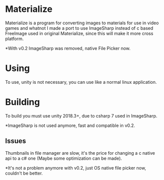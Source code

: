 # Materialize
Materialize is a program for converting images to materials for use in video games and whatnot
I made a port to use ImageSharp instead of c based FreeImage used in original Materialize, since this will make it more cross platform.

*With v0.2 ImageSharp was removed, native File Picker now.

# Using
To use, unity is not necessary, you can use like a normal linux application.

# Building
To build you must use unity 2018.3+, due to csharp 7 used in ImageSharp.

*ImageSharp is not used anymore, fast and compatible in v0.2.

## Issues
Thumbnails in file manager are slow, it's the price for changing a c native api to a c# one (Maybe some optimization can be made).

*It's not a problem anymore with v0.2, just OS native file picker now, couldn't be better.
